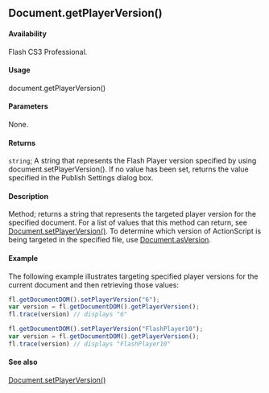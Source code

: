 ## Document.getPlayerVersion()

#### Availability

Flash CS3 Professional.

#### Usage

document.getPlayerVersion()

#### Parameters

None.

#### Returns

`string`; A string that represents the Flash Player version specified by using document.setPlayerVersion(). If no value has been set, returns the value specified in the Publish Settings dialog box.

#### Description

Method; returns a string that represents the targeted player version for the specified document. For a list of values that this method can return, see [Document.setPlayerVersion()](../Document_object/Document600.md).
To determine which version of ActionScript is being targeted in the specified file, use [Document.asVersion](../Document_object/Document21.md).

#### Example

The following example illustrates targeting specified player versions for the current document and then retrieving those values:

```javascript
fl.getDocumentDOM().setPlayerVersion("6");
var version = fl.getDocumentDOM().getPlayerVersion();
fl.trace(version) // displays "6"

fl.getDocumentDOM().setPlayerVersion("FlashPlayer10");
var version = fl.getDocumentDOM().getPlayerVersion();
fl.trace(version) // displays "FlashPlayer10"
```

#### See also

[Document.setPlayerVersion()](../Document_object/Document600.md)
